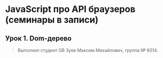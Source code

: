 # JavaScript про API браузеров (семинары в записи)
## Урок 1. Dom-дерево
> Выполнил студент GB Зуев Максим Михайлович, группа № 6014.